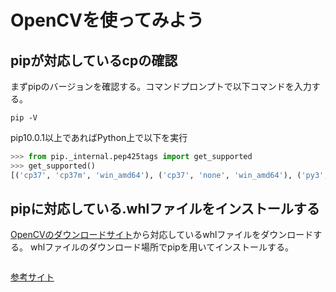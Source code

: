 # OpenCVを使ってみよう
## pipが対応しているcpの確認

まずpipのバージョンを確認する。コマンドプロンプトで以下コマンドを入力する。
```
pip -V
```
pip10.0.1以上であればPython上で以下を実行
```Python
>>> from pip._internal.pep425tags import get_supported
>>> get_supported()
[('cp37', 'cp37m', 'win_amd64'), ('cp37', 'none', 'win_amd64'), ('py3', 'none', 'win_amd64'), ('cp37', 'none', 'any'), ('cp3', 'none', 'any'), ('py37', 'none', 'any'), ('py3', 'none', 'any'), ('py36', 'none', 'any'), ('py35', 'none', 'any'), ('py34', 'none', 'any'), ('py33', 'none', 'any'), ('py32', 'none', 'any'), ('py31', 'none', 'any'), ('py30', 'none', 'any')]
```
## pipに対応している.whlファイルをインストールする
[OpenCVのダウンロードサイト](http://www.lfd.uci.edu/~gohlke/pythonlibs/#opencv)から対応しているwhlファイルをダウンロードする。
whlファイルのダウンロード場所でpipを用いてインストールする。
```

```

[参考サイト](https://qiita.com/kenta1984/items/16a14f3bfaf1f257c585)
